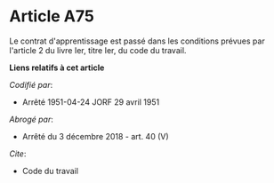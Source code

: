 # Article A75

Le contrat d'apprentissage est passé dans les conditions prévues par l'article 2 du livre Ier, titre Ier, du code du travail.

**Liens relatifs à cet article**

_Codifié par_:

  - Arrêté 1951-04-24 JORF 29 avril 1951

_Abrogé par_:

  - Arrêté du 3 décembre 2018 - art. 40 (V)

_Cite_:

  - Code du travail
